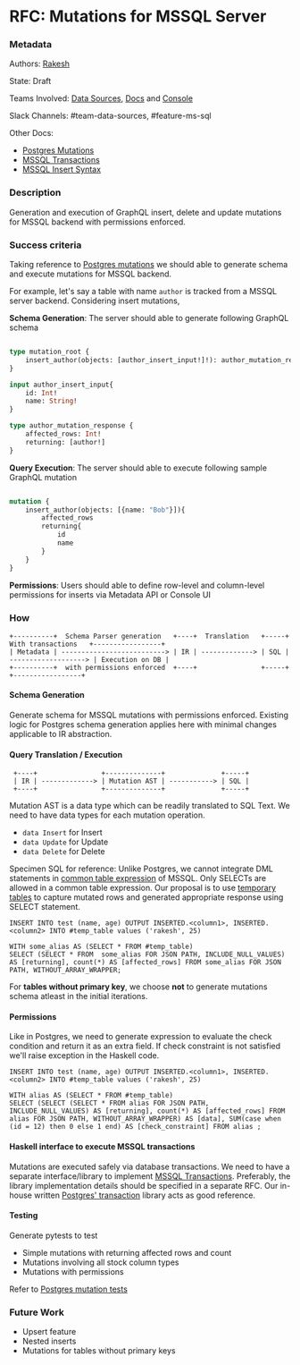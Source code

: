 # RFC: Mutations for MSSQL Server

### Metadata

Authors: [Rakesh](http://github.com/rakeshkky)

State: Draft

Teams Involved: [Data Sources](https://github.com/orgs/hasura/teams/server-data-sources), [Docs](https://github.com/orgs/hasura/teams/hge-docs-owners) and [Console](https://github.com/orgs/hasura/teams/hge-console-owners)

Slack Channels: #team-data-sources, #feature-ms-sql

Other Docs:
- [Postgres Mutations](https://hasura.io/docs/latest/graphql/core/api-reference/graphql-api/mutation.html#graphql-api-mutation)
- [MSSQL Transactions](https://docs.microsoft.com/en-us/sql/t-sql/language-elements/transactions-transact-sql?view=sql-server-ver15)
- [MSSQL Insert Syntax](https://docs.microsoft.com/en-us/sql/t-sql/statements/insert-transact-sql?view=sql-server-ver15)

### Description

Generation and execution of GraphQL insert, delete and update mutations for MSSQL backend with permissions enforced.

### Success criteria

Taking reference to [Postgres mutations](https://hasura.io/docs/latest/graphql/core/api-reference/graphql-api/mutation.html#graphql-api-mutation)
we should able to generate schema and execute mutations for MSSQL backend.

For example, let's say a table with name `author` is tracked from a MSSQL server backend. Considering insert
mutations,

**Schema Generation**:
The server should able to generate following GraphQL schema

```graphql

type mutation_root {
    insert_author(objects: [author_insert_input!]!): author_mutation_response
}

input author_insert_input{
    id: Int!
    name: String!
}

type author_mutation_response {
    affected_rows: Int!
    returning: [author!]
}
```

**Query Execution**:
The server should able to execute following sample GraphQL mutation

```graphql

mutation {
    insert_author(objects: [{name: "Bob"}]){
        affected_rows
        returning{
            id
            name
        }
    }
}
```

**Permissions**:
Users should able to define row-level and column-level permissions for inserts via Metadata API
or Console UI

### How

```
+----------+  Schema Parser generation   +----+  Translation   +-----+  With transactions   +-----------------+
| Metadata | --------------------------> | IR | -------------> | SQL | -------------------> | Execution on DB |
+----------+  with permissions enforced  +----+                +-----+                      +-----------------+
```

#### Schema Generation
Generate schema for MSSQL mutations with permissions enforced. Existing logic for Postgres schema generation
applies here with minimal changes applicable to IR abstraction.

#### Query Translation / Execution
```
 +----+                +--------------+              +-----+
 | IR | -------------> | Mutation AST | -----------> | SQL |
 +----+                +--------------+              +-----+
```

Mutation AST is a data type which can be readily translated to SQL Text. We need to have data types for each mutation operation.
- `data Insert` for Insert
- `data Update` for Update
- `data Delete` for Delete

Specimen SQL for reference: Unlike Postgres, we cannot integrate DML statements in [common table expression](https://docs.microsoft.com/en-us/sql/t-sql/queries/with-common-table-expression-transact-sql?view=sql-server-ver15) of MSSQL. Only SELECTs are allowed in a common table expression.
Our proposal is to use [temporary tables](https://www.sqlservertutorial.net/sql-server-basics/sql-server-temporary-tables/) to capture mutated rows and generated appropriate response using SELECT statement.

```mssql
INSERT INTO test (name, age) OUTPUT INSERTED.<column1>, INSERTED.<column2> INTO #temp_table values ('rakesh', 25)

WITH some_alias AS (SELECT * FROM #temp_table)
SELECT (SELECT * FROM  some_alias FOR JSON PATH, INCLUDE_NULL_VALUES)  AS [returning], count(*) AS [affected_rows] FROM some_alias FOR JSON PATH, WITHOUT_ARRAY_WRAPPER;
```

For **tables without primary key**, we choose **not** to generate mutations schema atleast in the initial iterations.


#### Permissions
Like in Postgres, we need to generate expression to evaluate the check condition and return it as an extra field.
If check constraint is not satisfied we'll raise exception in the Haskell code.

```mssql
INSERT INTO test (name, age) OUTPUT INSERTED.<column1>, INSERTED.<column2> INTO #temp_table values ('rakesh', 25)

WITH alias AS (SELECT * FROM #temp_table)
SELECT (SELECT (SELECT * FROM alias FOR JSON PATH, INCLUDE_NULL_VALUES) AS [returning], count(*) AS [affected_rows] FROM alias FOR JSON PATH, WITHOUT_ARRAY_WRAPPER) AS [data], SUM(case when (id = 12) then 0 else 1 end) AS [check_constraint] FROM alias ;

```

#### Haskell interface to execute MSSQL transactions
Mutations are executed safely via database transactions.
We need to have a separate interface/library to implement [MSSQL Transactions](https://docs.microsoft.com/en-us/sql/t-sql/language-elements/transactions-transact-sql?view=sql-server-ver15).
Preferably, the library implementation details should be specified in a separate RFC. Our in-house
written [Postgres' transaction](https://github.com/hasura/pg-client-hs/blob/master/src/Database/PG/Query/Transaction.hs) library acts as good reference.

#### Testing
Generate pytests to test
- Simple mutations with returning affected rows and count
- Mutations involving all stock column types
- Mutations with permissions

Refer to [Postgres mutation tests](https://github.com/hasura/graphql-engine-mono/blob/rfc-nonvolatile-functions-mssql/server/tests-py/test_graphql_mutations.py)

### Future Work

- Upsert feature
- Nested inserts
- Mutations for tables without primary keys
